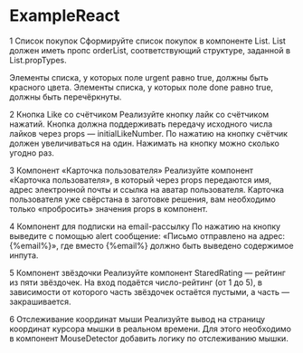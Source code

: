 # ExampleReact
1 Список покупок
Сформируйте список покупок в компоненте List. List должен иметь пропс orderList, соответствующий структуре, заданной в List.propTypes.

Элементы списка, у которых поле urgent равно true, должны быть красного цвета.
Элементы списка, у которых поле done равно true, должны быть перечёркнуты.

2 Кнопка Like со счётчиком
Реализуйте кнопку лайк со счётчиком нажатий. Кнопка должна поддерживать передачу исходного числа лайков через props — initialLikeNumber.
По нажатию на кнопку счётчик должен увеличиваться на один. Нажимать на кнопку можно сколько угодно раз.

3 Компонент «Карточка пользователя»
Реализуйте компонент «Карточка пользователя», в который через props передаются имя, адрес электронной почты и ссылка на аватар пользователя. 
Карточка пользователя уже свёрстана в заготовке решения, вам необходимо только «пробросить» значения props в компонент.

4 Компонент для подписки на email-рассылку
По нажатию на кнопку выведите с помощью alert сообщение: «Письмо отправлено на адрес: {%email%}», где вместо {%email%} должно быть выведено содержимое инпута.

5 Компонент звёздочки
Реализуйте компонент StaredRating — рейтинг из пяти звёздочек. На вход подаётся число-рейтинг (от 1 до 5), в зависимости от которого часть звёздочек остаётся пустыми, а часть — закрашивается.

6 Отслеживание координат мыши
Реализуйте вывод на страницу координат курсора мышки в реальном времени. Для этого необходимо в компонент MouseDetector добавить логику по отслеживанию мышки.
